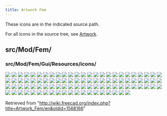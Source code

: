 ```yaml
---
title: Artwork Fem
---
```


These icons are in the indicated source path.

For all icons in the source tree, see [Artwork](/Artwork "Artwork").

## src/Mod/Fem/

### src/Mod/Fem/Gui/Resources/icons/

![](/src/assets/images/Arch_Material_Group.svg)
![](/src/assets/images/Fem-add-fem-mesh.svg)
![](/src/assets/images/Fem-add-material.svg)
![](/src/assets/images/Fem-add-part.svg)
![](/src/assets/images/Fem-femmesh-from-shape.svg)
![](/src/assets/images/Fem-post-geo-box.svg)
![](/src/assets/images/Fem-post-geo-cylinder.svg)
![](/src/assets/images/Fem-post-geo-isosurface.svg)
![](/src/assets/images/Fem-post-geo-plane.svg)
![](/src/assets/images/Fem-post-geo-sphere.svg)
![](/src/assets/images/Fem-solver-analysis-buckling.svg)
![](/src/assets/images/Fem-solver-analysis-checkmesh.svg)
![](/src/assets/images/Fem-solver-analysis-frequency.svg)
![](/src/assets/images/Fem-solver-analysis-static.svg)
![](/src/assets/images/Fem-solver-analysis-thermomechanical.svg)
![](/src/assets/images/Fem-solver-inp-editor.svg)
![](/src/assets/images/FemWorkbench.svg)
![](/src/assets/images/FEM_Analysis.svg)
![](/src/assets/images/FEM_ConstraintElectricChargeDensity.svg)
![](/src/assets/images/FEM_ClippingPlaneAdd.svg)
![](/src/assets/images/FEM_ClippingPlaneRemoveAll.svg)
![](/src/assets/images/FEM_ConstraintBearing.svg)
![](/src/assets/images/FEM_ConstraintBodyHeatSource.svg)
![](/src/assets/images/FEM_ConstraintCentrif.svg)
![](/src/assets/images/FEM_ConstraintContact.svg)
![](/src/assets/images/FEM_ConstraintCurrentDensity.svg)
![](/src/assets/images/FEM_ConstraintDisplacement.svg)
![](/src/assets/images/FEM_ConstraintElectrostaticPotential.svg)
![](/src/assets/images/FEM_ConstraintFixed.svg)
![](/src/assets/images/FEM_ConstraintFlowVelocity.svg)
![](/src/assets/images/FEM_ConstraintFluidBoundary.svg)
![](/src/assets/images/FEM_ConstraintForce.svg)
![](/src/assets/images/FEM_ConstraintGear.svg)
![](/src/assets/images/FEM_ConstraintHeatflux.svg)
![](/src/assets/images/FEM_ConstraintInitialFlowVelocity.svg)
![](/src/assets/images/FEM_ConstraintInitialPressure.svg)
![](/src/assets/images/FEM_ConstraintInitialTemperature.svg)
![](/src/assets/images/FEM_ConstraintMagnetization.svg)
![](/src/assets/images/FEM_ConstraintPlaneRotation.svg)
![](/src/assets/images/FEM_ConstraintPressure.svg)
![](/src/assets/images/FEM_ConstraintPulley.svg)
![](/src/assets/images/FEM_ConstraintRigidBody.svg)
![](/src/assets/images/FEM_ConstraintSectionPrint.svg)
![](/src/assets/images/FEM_ConstraintSelfWeight.svg)
![](/src/assets/images/FEM_ConstraintSpring.svg)
![](/src/assets/images/FEM_ConstraintTemperature.svg)
![](/src/assets/images/FEM_ConstraintTie.svg)
![](/src/assets/images/FEM_ConstraintTransform.svg)
![](/src/assets/images/FEM_CreateElementsSet.svg)
![](/src/assets/images/FEM_CreateNodesSet.svg)
![](/src/assets/images/FEM_ElementFluid1D.svg)
![](/src/assets/images/FEM_ElementGeometry1D.svg)
![](/src/assets/images/FEM_ElementGeometry2D.svg)
![](/src/assets/images/FEM_ElementRotation1D.svg)
![](/src/assets/images/FEM_EquationDeformation.svg)
![](/src/assets/images/FEM_EquationElasticity.svg)
![](/src/assets/images/FEM_EquationElectricforce.svg)
![](/src/assets/images/FEM_EquationElectrostatic.svg)
![](/src/assets/images/FEM_EquationFlow.svg)
![](/src/assets/images/FEM_EquationFlux.svg)
![](/src/assets/images/FEM_EquationHeat.svg)
![](/src/assets/images/FEM_EquationMagnetodynamic.svg)
![](/src/assets/images/FEM_EquationMagnetodynamic2D.svg)
![](/src/assets/images/FEM_EquationStaticCurrent.svg)
![](/src/assets/images/FEM_FEMMesh2Mesh.svg)
![](/src/assets/images/FEM_MaterialFluid.svg)
![](/src/assets/images/FEM_MaterialMechanicalNonlinear.svg)
![](/src/assets/images/FEM_MaterialReinforced.svg)
![](/src/assets/images/FEM_MaterialSolid.svg)
![](/src/assets/images/FEM_MeshBoundaryLayer.svg)
![](/src/assets/images/FEM_MeshClear.svg)
![](/src/assets/images/FEM_MeshDisplayInfo.svg)
![](/src/assets/images/FEM_MeshGmshFromShape.svg)
![](/src/assets/images/FEM_MeshGroup.svg)
![](/src/assets/images/FEM_MeshNetgenFromShape.svg)
![](/src/assets/images/FEM_MeshRegion.svg)
![](/src/assets/images/FEM_MeshResult.svg)
![](/src/assets/images/FEM_PostFilterClipRegion.svg)
![](/src/assets/images/FEM_PostFilterClipScalar.svg)
![](/src/assets/images/FEM_PostFilterContours.svg)
![](/src/assets/images/FEM_PostFilterCutFunction.svg)
![](/src/assets/images/FEM_PostFilterDataAlongLine.svg)
![](/src/assets/images/FEM_PostFilterDataAtPoint.svg)
![](/src/assets/images/FEM_PostFilterLinearizedStresses.svg)
![](/src/assets/images/FEM_PostFilterWarp.svg)
![](/src/assets/images/FEM_PostPipelineFromResult.svg)
![](/src/assets/images/FEM_ResultShow.svg)
![](/src/assets/images/FEM_ResultsPurge.svg)
![](/src/assets/images/FEM_SolverControl.svg)
![](/src/assets/images/FEM_SolverElmer.svg)
![](/src/assets/images/FEM_SolverMystran.svg)
![](/src/assets/images/FEM_SolverRun.svg)
![](/src/assets/images/FEM_SolverStandard.svg)
![](/src/assets/images/FEM_SolverZ88.svg)
![](/src/assets/images/Preferences-fem.svg)

Retrieved from "<http://wiki.freecad.org/index.php?title=Artwork_Fem/en&oldid=1568166>"

